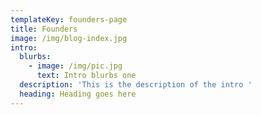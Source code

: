 ```yaml
---
templateKey: founders-page
title: Founders
image: /img/blog-index.jpg
intro:
  blurbs:
    - image: /img/pic.jpg
      text: Intro blurbs one
  description: 'This is the description of the intro '
  heading: Heading goes here
---
```



